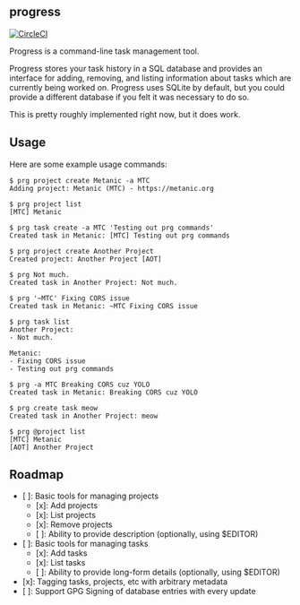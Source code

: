progress
--------

[![CircleCI](https://circleci.com/gh/monokrome/progress.svg?style=svg)](https://circleci.com/gh/monokrome/progress)

Progress is a command-line task management tool.

Progress stores your task history in a SQL database and provides an interface
for adding, removing, and listing information about tasks which are currently
being worked on. Progress uses SQLite by default, but you could provide a
different database if you felt it was necessary to do so.

This is pretty roughly implemented right now, but it does work.

## Usage

Here are some example usage commands:

    $ prg project create Metanic -a MTC
    Adding project: Metanic (MTC) - https://metanic.org

    $ prg project list
    [MTC] Metanic

    $ prg task create -a MTC 'Testing out prg commands'
    Created task in Metanic: [MTC] Testing out prg commands

    $ prg project create Another Project
    Created project: Another Project [AOT]

    $ prg Not much.
    Created task in Another Project: Not much.

    $ prg '~MTC' Fixing CORS issue
    Created task in Metanic: ~MTC Fixing CORS issue

    $ prg task list
    Another Project:
    - Not much.

    Metanic:
    - Fixing CORS issue
    - Testing out prg commands

    $ prg -a MTC Breaking CORS cuz YOLO
    Created task in Metanic: Breaking CORS cuz YOLO

    $ prg create task meow
    Created task in Another Project: meow

    $ prg @project list
    [MTC] Metanic
    [AOT] Another Project


## Roadmap

* [ ]: Basic tools for managing projects
  * [x]: Add projects
  * [x]: List projects
  * [x]: Remove projects
  * [ ]: Ability to provide description (optionally, using $EDITOR)
* [ ]: Basic tools for managing tasks
  * [x]: Add tasks
  * [x]: List tasks
  * [ ]: Ability to provide long-form details (optionally, using $EDITOR)
* [x]: Tagging tasks, projects, etc with arbitrary metadata
* [ ]: Support GPG Signing of database entries with every update
